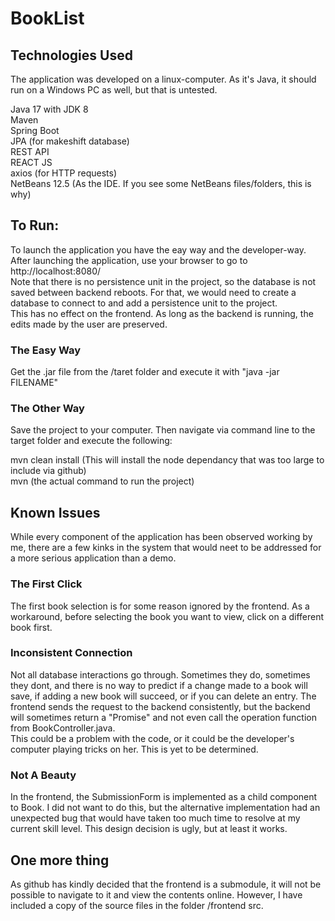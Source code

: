 # BookList

## Technologies Used
The application was developed on a linux-computer. As it's Java, it should run on a Windows PC as well, but that is untested.

Java 17 with JDK 8  
Maven  
Spring Boot  
JPA (for makeshift database)  
REST API  
REACT JS  
axios (for HTTP requests)  
NetBeans 12.5 (As the IDE. If you see some NetBeans files/folders, this is why)

## To Run:
To launch the application you have the eay way and the developer-way. After launching the application, use your browser to go to http://localhost:8080/  
Note that there is no persistence unit in the project, so the database is not saved between backend reboots. For that, we would need to create a database to connect to and add a persistence unit to the project.   
This has no effect on the frontend. As long as the backend is running, the edits made by the user are preserved.

### The Easy Way
Get the .jar file from the /taret folder and execute it with "java -jar FILENAME"

### The Other Way
Save the project to your computer. Then navigate via command line to the target folder and execute the following:

mvn clean install (This will install the node dependancy that was too large to include via github)  
mvn (the actual command to run the project)  

## Known Issues
While every component of the application has been observed working by me, there are a few kinks in the system that would neet to be addressed for a more serious application than a demo.

### The First Click
The first book selection is for some reason ignored by the frontend. As a workaround, before selecting the book you want to view, click on a different book first.

### Inconsistent Connection
Not all database interactions go through. Sometimes they do, sometimes they dont, and there is no way to predict if a change made to a book will save, if adding a new book will succeed, or if you can delete an entry. The frontend sends the request to the backend consistently, but the backend will sometimes return a "Promise<pending>" and not even call the operation function from BookController.java.   
This could be a problem with the code, or it could be the developer's computer playing tricks on her. This is yet to be determined.
  
### Not A Beauty
In the frontend, the SubmissionForm is implemented as a child component to Book. I did not want to do this, but the alternative implementation had an unexpected bug that would have taken too much time to resolve at my current skill level. This design decision is ugly, but at least it works.
  
## One more thing
As github has kindly decided that the frontend is a submodule, it will not be possible to navigate to it and view the contents online. However, I have included a copy of the source files in the folder /frontend src.
